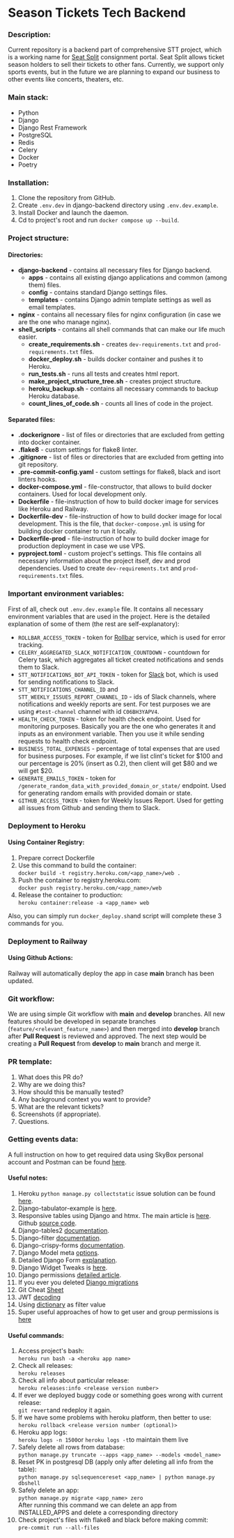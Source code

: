 # Season Tickets Tech Backend

### Description:

Current repository is a backend part of comprehensive STT project, which is a working name for [Seat Split](https://www.seatsplit.com/) consignment portal. Seat Split allows ticket season holders to sell their tickets to other fans. Currently, we support only sports events, but in the future we are planning to expand our business to other events like concerts, theaters, etc.

### Main stack:
- Python
- Django
- Django Rest Framework
- PostgreSQL
- Redis
- Celery
- Docker
- Poetry

### Installation:

1. Clone the repository from GitHub.
2. Create `.env.dev` in django-backend directory using `.env.dev.example`.
3. Install Docker and launch the daemon.
4. Cd to project's root and run `docker compose up --build`.

### Project structure:
#### Directories:

- **django-backend** - contains all necessary files for Django backend.
  - **apps** - contains all existing django applications and common (among them) files.
  - **config** - contains standard Django settings files.
  - **templates** - contains Django admin template settings as well as email templates.
- **nginx** - contains all necessary files for nginx configuration (in case we are the one who manage nginx).
- **shell_scripts** - contains all shell commands that can make our life much easier.
   - **create_requirements.sh** - creates `dev-requirements.txt` and `prod-requirements.txt` files.
   - **docker_deploy.sh** - builds docker container and pushes it to Heroku.
   - **run_tests.sh** - runs all tests and creates html report.
   - **make_project_structure_tree.sh** - creates project structure.
   - **heroku_backup.sh** - contains all necessary commands to backup Heroku database.
   - **count_lines_of_code.sh** - counts all lines of code in the project.


#### Separated files:

- **.dockerignore** - list of files or directories that are excluded from getting into docker container.
- **.flake8** - custom settings for flake8 linter.
- **.gitignore** - list of files or directories that are excluded from getting into git repository.
- **.pre-commit-config.yaml** - custom settings for flake8, black and isort linters hooks.
- **docker-compose.yml** - file-constructor, that allows to build docker containers. Used for local development only.
- **Dockerfile** - file-instruction of how to build docker image for services like Heroku and Railway.
- **Dockerfile-dev** - file-instruction of how to build docker image for local development. This is the file, that `docker-compose.yml` is using for building docker container to run it locally.
- **Dockerfile-prod** - file-instruction of how to build docker image for production deployment in case we use VPS.
- **pyproject.toml** - custom project's settings. This file contains all necessary information about the project itself, dev and prod dependencies. Used to create `dev-requirements.txt` and `prod-requirements.txt` files.

### Important environment variables:

First of all, check out `.env.dev.example` file. It contains all necessary environment variables that are used in the project.
Here is the detailed explanation of some of them (the rest are self-explanatory):
- `ROLLBAR_ACCESS_TOKEN` - token for [Rollbar](https://rollbar.com/) service, which is used for error tracking.
- `CELERY_AGGREGATED_SLACK_NOTIFICATION_COUNTDOWN` - countdown for Celery task, which aggregates all ticket created notifications and sends them to Slack.
- `STT_NOTIFICATIONS_BOT_API_TOKEN` - token for [Slack](https://slack.com/) bot, which is used for sending notifications to Slack.
- `STT_NOTIFICATIONS_CHANNEL_ID` and `STT_WEEKLY_ISSUES_REPORT_CHANNEL_ID` - ids of Slack channels, where notifications and weekly reports are sent. For test purposes we are using `#test-channel` channel with id `C06BH3YAPV4`.
- `HEALTH_CHECK_TOKEN` - token for health check endpoint. Used for monitoring purposes. Basically you are the one who generates it and inputs as an environment variable. Then you use it while sending requests to health check endpoint.
- `BUSINESS_TOTAL_EXPENSES` - percentage of total expenses that are used for business purposes. For example, if we list clint's ticket for $100 and our percentage is 20% (insert as 0.2), then client will get $80 and we will get $20.
- `GENERATE_EMAILS_TOKEN` - token for `/generate_random_data_with_provided_domain_or_state/` endpoint. Used for generating random emails with provided domain or state.
- `GITHUB_ACCESS_TOKEN` - token for Weekly Issues Report. Used for getting all issues from Github and sending them to Slack.


### Deployment to Heroku

#### Using Container Registry:

1. Prepare correct Dockerfile
2. Use this command to build the container:\
`docker build -t registry.heroku.com/<app_name>/web .`
3. Push the container to registry.heroku.com:\
`docker push registry.heroku.com/<app_name>/web`
4. Release the container to production:\
`heroku container:release -a <app_name> web`

Also, you can simply run `docker_deploy.sh`and script will complete these 3 commands for you.

### Deployment to Railway
#### Using Github Actions:

Railway will automatically deploy the app in case **main** branch has been updated.

### Git workflow:

We are using simple Git workflow with **main** and **develop** branches. All new features should be developed in separate branches (`feature/<relevant_feature_name>`) and then merged into **develop** branch after **Pull Request** is reviewed and approved.
The next step would be creating a **Pull Request** from **develop** to **main** branch and merge it.

### PR template:
1. What does this PR do?
2. Why are we doing this?
3. How should this be manually tested?
4. Any background context you want to provide?
5. What are the relevant tickets?
6. Screenshots (if appropriate).
7. Questions.

### Getting events data:

A full instruction on how to get required data using SkyBox personal account and Postman can be found [here](docs/get_events_data.md).

#### Useful notes:
1. Heroku `python manage.py collectstatic` issue solution can be found [here](https://stackoverflow.com/questions/55330749/error-while-running-python-manage-py-collectstatic-noinput-after-changin).
2. Django-tabulator-example is [here](https://github.com/cuauhtemoc-amdg/django-tabulator-example).
3. Responsive tables using Django and htmx. The main article is [here](https://enzircle.com/responsive-table-with-django-and-htmx#comments-list). Github [source code](https://github.com/joashxu/dj-htmx-fun).
4. Django-tables2 [documentation](https://django-tables2.readthedocs.io/en/latest/index.html).
5. Django-filter [documentation](https://django-filter.readthedocs.io/en/stable/index.html).
6. Django-crispy-forms [documentation](https://django-crispy-forms.readthedocs.io/en/latest/index.html).
7. Django Model meta [options](https://docs.djangoproject.com/en/4.1/ref/models/options/).
8. Detailed Django Form [explanation](https://simpleisbetterthancomplex.com/article/2017/08/19/how-to-render-django-form-manually.html).
9. Django Widget Tweaks is [here](https://simpleisbetterthancomplex.com/2015/12/04/package-of-the-week-django-widget-tweaks.html).
10. Django permissions [detailed article](https://dandavies99.github.io/posts/2021/11/django-permissions/).
11. If you ever you deleted [Django migrations](https://stackoverflow.com/questions/37603203/django-deleted-migrations-directory)
12. Git Cheat [Sheet](http://res.cloudinary.com/hy4kyit2a/image/upload/SF_git_cheatsheet.pdf)
13. JWT [decoding](https://jwt.io/)
14. Using [dictionary](https://stackoverflow.com/questions/72623440/django-name-filter-name-icontains-is-not-defined) as filter value
15. Super useful approaches of how to get user and group permissions is [here](https://stackoverflow.com/questions/16573174/how-to-get-user-permissions)


#### Useful commands:
1. Access project's bash:\
`heroku run bash -a <heroku app name>`
2. Check all releases:\
`heroku releases`
3. Check all info about particular release:\
`heroku releases:info <release version number>`
4. If ever we deployed buggy code or something goes wrong with current release:\
`git revert`and redeploy it again.
5. If we have some problems with heroku platform, then better to use:\
`heroku rollback <release version number (optional)>`
6. Heroku app logs:\
`heroku logs -n 1500`or `heroku logs -t`to maintain them live
7. Safely delete all rows from database:\
`python manage.py truncate --apps <app_name> --models <model_name>`
8. Reset PK in postgresql DB (apply only after deleting all info from the table):\
`python manage.py sqlsequencereset <app_name> | python manage.py dbshell`
9. Safely delete an app:\
`python manage.py migrate <app_name> zero`\
After running this command we can delete an app from INSTALLED_APPS and delete a corresponding directory
10. Check project's files with flake8 and black before making commit:\
`pre-commit run --all-files`
